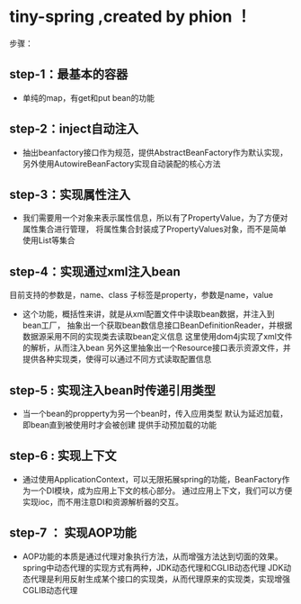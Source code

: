 tiny-spring ,created by phion ！
=====

步骤：

## step-1：最基本的容器

* 单纯的map，有get和put bean的功能


## step-2：inject自动注入

* 抽出beanfactory接口作为规范，提供AbstractBeanFactory作为默认实现，
另外使用AutowireBeanFactory实现自动装配的核心方法


## step-3：实现属性注入

* 我们需要用一个对象来表示属性信息，所以有了PropertyValue，为了方便对属性集合进行管理，
将属性集合封装成了PropertyValues对象，而不是简单使用List等集合


## step-4：实现通过xml注入bean

目前支持的参数是，name、class
子标签是property，参数是name，value

* 这个功能，概括性来讲，就是从xml配置文件中读取bean数据，并注入到bean工厂，
抽象出一个获取bean数信息接口BeanDefinitionReader，并根据数据源采用不同的实现类去读取bean定义信息
这里使用dom4j实现了xml文件的解析，从而注入bean
另外这里抽象出一个Resource接口表示资源文件，并提供各种实现类，使得可以通过不同方式读取配置信息


## step-5 : 实现注入bean时传递引用类型

* 当一个bean的propperty为另一个bean时，传入应用类型
默认为延迟加载，即bean直到被使用时才会被创建
提供手动预加载的功能

## step-6 : 实现上下文

* 通过使用ApplicationContext，可以无限拓展spring的功能，BeanFactory作为一个DI模块，成为应用上下文的核心部分。
通过应用上下文，我们可以方便实现ioc，而不用注意DI和资源解析器的交互。


## step-7 ： 实现AOP功能

* AOP功能的本质是通过代理对象执行方法，从而增强方法达到切面的效果。
spring中动态代理的实现方式有两种，JDK动态代理和CGLIB动态代理
JDK动态代理是利用反射生成某个接口的实现类，从而代理原来的实现类，实现增强
CGLIB动态代理


